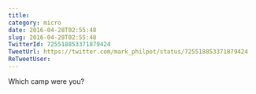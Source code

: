 ```yaml
---
title: 
category: micro
date: 2016-04-28T02:55:48
slug: 2016-04-28T02:55:48
TwitterId: 725518853371879424
TweetUrl: https://twitter.com/mark_philpot/status/725518853371879424
ReTweetUser: 
---
```


Which camp were you?